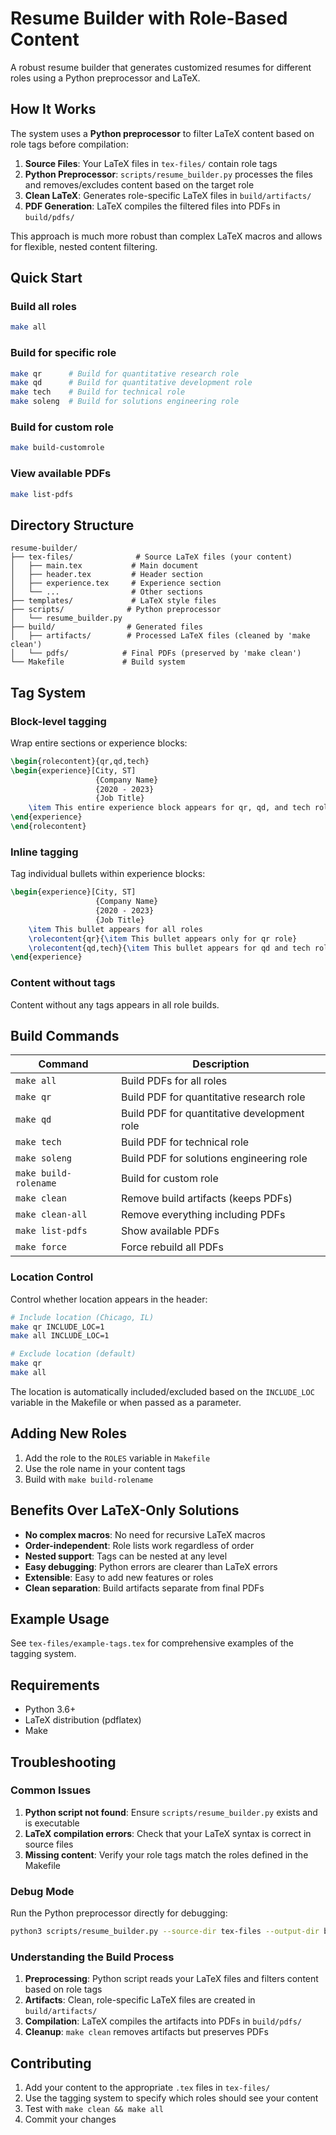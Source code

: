 # Resume Builder with Role-Based Content

A robust resume builder that generates customized resumes for different roles using a Python preprocessor and LaTeX.

## How It Works

The system uses a **Python preprocessor** to filter LaTeX content based on role tags before compilation:

1. **Source Files**: Your LaTeX files in `tex-files/` contain role tags
2. **Python Preprocessor**: `scripts/resume_builder.py` processes the files and removes/excludes content based on the target role
3. **Clean LaTeX**: Generates role-specific LaTeX files in `build/artifacts/`
4. **PDF Generation**: LaTeX compiles the filtered files into PDFs in `build/pdfs/`

This approach is much more robust than complex LaTeX macros and allows for flexible, nested content filtering.

## Quick Start

### Build all roles
```bash
make all
```

### Build for specific role
```bash
make qr      # Build for quantitative research role
make qd      # Build for quantitative development role
make tech    # Build for technical role
make soleng  # Build for solutions engineering role
```

### Build for custom role
```bash
make build-customrole
```

### View available PDFs
```bash
make list-pdfs
```

## Directory Structure

```
resume-builder/
├── tex-files/              # Source LaTeX files (your content)
│   ├── main.tex           # Main document
│   ├── header.tex         # Header section
│   ├── experience.tex     # Experience section
│   └── ...                # Other sections
├── templates/             # LaTeX style files
├── scripts/              # Python preprocessor
│   └── resume_builder.py
├── build/                # Generated files
│   ├── artifacts/        # Processed LaTeX files (cleaned by 'make clean')
│   └── pdfs/            # Final PDFs (preserved by 'make clean')
└── Makefile             # Build system
```

## Tag System

### Block-level tagging
Wrap entire sections or experience blocks:

```latex
\begin{rolecontent}{qr,qd,tech}
\begin{experience}[City, ST]
                   {Company Name}
                   {2020 - 2023}
                   {Job Title}
    \item This entire experience block appears for qr, qd, and tech roles
\end{experience}
\end{rolecontent}
```

### Inline tagging
Tag individual bullets within experience blocks:

```latex
\begin{experience}[City, ST]
                   {Company Name}
                   {2020 - 2023}
                   {Job Title}
    \item This bullet appears for all roles
    \rolecontent{qr}{\item This bullet appears only for qr role}
    \rolecontent{qd,tech}{\item This bullet appears for qd and tech roles}
\end{experience}
```

### Content without tags
Content without any tags appears in all role builds.

## Build Commands

| Command | Description |
|---------|-------------|
| `make all` | Build PDFs for all roles |
| `make qr` | Build PDF for quantitative research role |
| `make qd` | Build PDF for quantitative development role |
| `make tech` | Build PDF for technical role |
| `make soleng` | Build PDF for solutions engineering role |
| `make build-rolename` | Build for custom role |
| `make clean` | Remove build artifacts (keeps PDFs) |
| `make clean-all` | Remove everything including PDFs |
| `make list-pdfs` | Show available PDFs |
| `make force` | Force rebuild all PDFs |

### Location Control

Control whether location appears in the header:

```bash
# Include location (Chicago, IL)
make qr INCLUDE_LOC=1
make all INCLUDE_LOC=1

# Exclude location (default)
make qr
make all
```

The location is automatically included/excluded based on the `INCLUDE_LOC` variable in the Makefile or when passed as a parameter.

## Adding New Roles

1. Add the role to the `ROLES` variable in `Makefile`
2. Use the role name in your content tags
3. Build with `make build-rolename`

## Benefits Over LaTeX-Only Solutions

- **No complex macros**: No need for recursive LaTeX macros
- **Order-independent**: Role lists work regardless of order
- **Nested support**: Tags can be nested at any level
- **Easy debugging**: Python errors are clearer than LaTeX errors
- **Extensible**: Easy to add new features or roles
- **Clean separation**: Build artifacts separate from final PDFs

## Example Usage

See `tex-files/example-tags.tex` for comprehensive examples of the tagging system.

## Requirements

- Python 3.6+
- LaTeX distribution (pdflatex)
- Make

## Troubleshooting

### Common Issues

1. **Python script not found**: Ensure `scripts/resume_builder.py` exists and is executable
2. **LaTeX compilation errors**: Check that your LaTeX syntax is correct in source files
3. **Missing content**: Verify your role tags match the roles defined in the Makefile

### Debug Mode

Run the Python preprocessor directly for debugging:

```bash
python3 scripts/resume_builder.py --source-dir tex-files --output-dir build/artifacts --role qr
```

### Understanding the Build Process

1. **Preprocessing**: Python script reads your LaTeX files and filters content based on role tags
2. **Artifacts**: Clean, role-specific LaTeX files are created in `build/artifacts/`
3. **Compilation**: LaTeX compiles the artifacts into PDFs in `build/pdfs/`
4. **Cleanup**: `make clean` removes artifacts but preserves PDFs

## Contributing

1. Add your content to the appropriate `.tex` files in `tex-files/`
2. Use the tagging system to specify which roles should see your content
3. Test with `make clean && make all`
4. Commit your changes 
